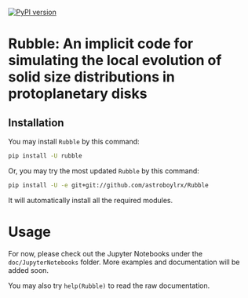 [![PyPI version](https://badge.fury.io/py/rubble.svg)](https://badge.fury.io/py/rubble)

# Rubble: An implicit code for simulating the local evolution of solid size distributions in protoplanetary disks

## Installation

You may install `Rubble` by this command:

```bash
pip install -U rubble
```

Or, you may try the most updated `Rubble` by this command:

```bash
pip install -U -e git+git://github.com/astroboylrx/Rubble
```

It will automatically install all the required modules. 


# Usage

For now, please check out the Jupyter Notebooks under the `doc/JupyterNotebooks` folder. More examples and documentation will be added soon.

You may also try `help(Rubble)` to read the raw documentation.